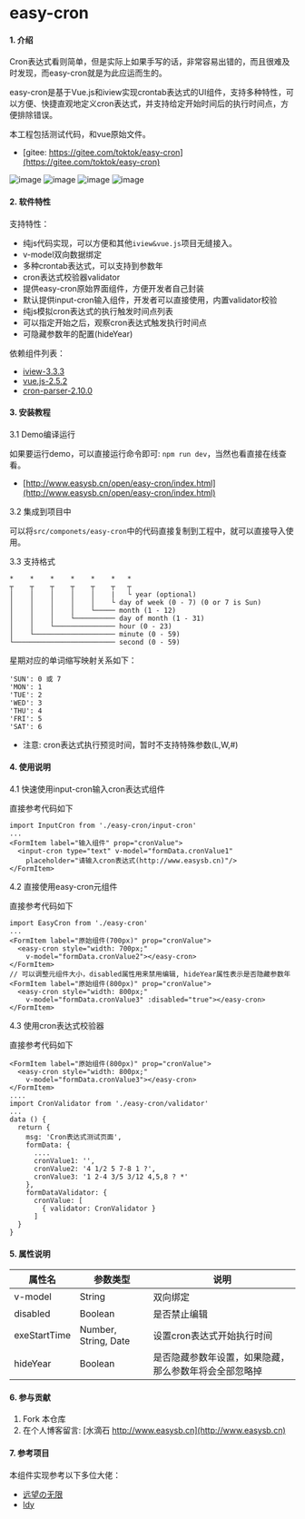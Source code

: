 # easy-cron

#### 1. 介绍
<p>Cron表达式看则简单，但是实际上如果手写的话，非常容易出错的，而且很难及时发现，而easy-cron就是为此应运而生的。</p>

<p>easy-cron是基于Vue.js和iview实现crontab表达式的UI组件，支持多种特性，可以方便、快捷直观地定义cron表达式，并支持给定开始时间后的执行时间点，方便排除错误。</p>
本工程包括测试代码，和vue原始文件。

* [gitee: https://gitee.com/toktok/easy-cron](https://gitee.com/toktok/easy-cron)

![image](https://gitee.com/toktok/easy-cron/raw/master/docs/pic-1.jpg)
![image](https://gitee.com/toktok/easy-cron/raw/master/docs/pic-2.jpg)
![image](https://gitee.com/toktok/easy-cron/raw/master/docs/pic-3.jpg)
![image](https://gitee.com/toktok/easy-cron/raw/master/docs/pic-4.jpg)


#### 2. 软件特性

<p>支持特性：</p>

* 纯js代码实现，可以方便和其他<code>iview&vue.js</code>项目无缝接入。
* v-model双向数据绑定
* 多种crontab表达式，可以支持到参数年
* cron表达式校验器validator
* 提供easy-cron原始界面组件，方便开发者自己封装
* 默认提供input-cron输入组件，开发者可以直接使用，内置validator校验
* 纯js模拟cron表达式的执行触发时间点列表
* 可以指定开始之后，观察cron表达式触发执行时间点
* 可隐藏参数年的配置(hideYear)

<p>依赖组件列表：</p>

* [iview-3.3.3](https://www.iviewui.com)
* [vue.js-2.5.2](https://cn.vuejs.org/)
* [cron-parser-2.10.0](https://www.npmjs.com/package/cron-parser)


#### 3. 安装教程

3.1  Demo编译运行

<p>如果要运行demo，可以直接运行命令即可: <code>npm run dev</code>，当然也看直接在线查看。</p>

* [http://www.easysb.cn/open/easy-cron/index.html](http://www.easysb.cn/open/easy-cron/index.html)


3.2 集成到项目中
<p>可以将<code>src/componets/easy-cron</code>中的代码直接复制到工程中，就可以直接导入使用。</p>

3.3 支持格式

```
*    *    *    *    *    *   *
┬    ┬    ┬    ┬    ┬    ┬   ┬
│    │    │    │    │    |   └ year (optional)
│    │    │    │    │    └ day of week (0 - 7) (0 or 7 is Sun)
│    │    │    │    └───── month (1 - 12)
│    │    │    └────────── day of month (1 - 31)
│    │    └─────────────── hour (0 - 23)
│    └──────────────────── minute (0 - 59)
└───────────────────────── second (0 - 59)
```

星期对应的单词缩写映射关系如下：

``` 
'SUN': 0 或 7
'MON': 1
'TUE': 2
'WED': 3
'THU': 4
'FRI': 5
'SAT': 6
```

* 注意: cron表达式执行预览时间，暂时不支持特殊参数(L,W,#)

#### 4. 使用说明

4.1 快速使用input-cron输入cron表达式组件

<p>直接参考代码如下</p>


```
import InputCron from './easy-cron/input-cron'
...
<FormItem label="输入组件" prop="cronValue">
  <input-cron type="text" v-model="formData.cronValue1"
    placeholder="请输入cron表达式(http://www.easysb.cn)"/>
</FormItem>
```

4.2 直接使用easy-cron元组件

<p>直接参考代码如下</p>

```
import EasyCron from './easy-cron'
...
<FormItem label="原始组件(700px)" prop="cronValue">
  <easy-cron style="width: 700px;"
    v-model="formData.cronValue2"></easy-cron>
</FormItem>
// 可以调整元组件大小，disabled属性用来禁用编辑, hideYear属性表示是否隐藏参数年
<FormItem label="原始组件(800px)" prop="cronValue">
  <easy-cron style="width: 800px;"
    v-model="formData.cronValue3" :disabled="true"></easy-cron>
</FormItem>
```

4.3 使用cron表达式校验器

<p>直接参考代码如下</p>

```
<FormItem label="原始组件(800px)" prop="cronValue">
  <easy-cron style="width: 800px;"
    v-model="formData.cronValue3"></easy-cron>
</FormItem>
....
import CronValidator from './easy-cron/validator'
...
data () {
  return {
    msg: 'Cron表达式测试页面',
    formData: {
      ....
      cronValue1: '',
      cronValue2: '4 1/2 5 7-8 1 ?',
      cronValue3: '1 2-4 3/5 3/12 4,5,8 ? *'
    },
    formDataValidator: {
      cronValue: [
        { validator: CronValidator }
      ]
  }
}
```

#### 5. 属性说明


属性名 | 参数类型 | 说明
---|---|---
v-model | String | 双向绑定
disabled | Boolean| 是否禁止编辑
exeStartTime | Number, String, Date| 设置cron表达式开始执行时间
hideYear | Boolean| 是否隐藏参数年设置，如果隐藏，那么参数年将会全部忽略掉

#### 6. 参与贡献

1. Fork 本仓库
2. 在个人博客留言: [水滴石 http://www.easysb.cn](http://www.easysb.cn)

#### 7. 参考项目


<p>本组件实现参考以下多位大佬：</p>

* [远望の无限](https://gitee.com/ywwxhz/CronExpGenerator)
* [ldy](https://gitee.com/lindeyi/vue-cron)
